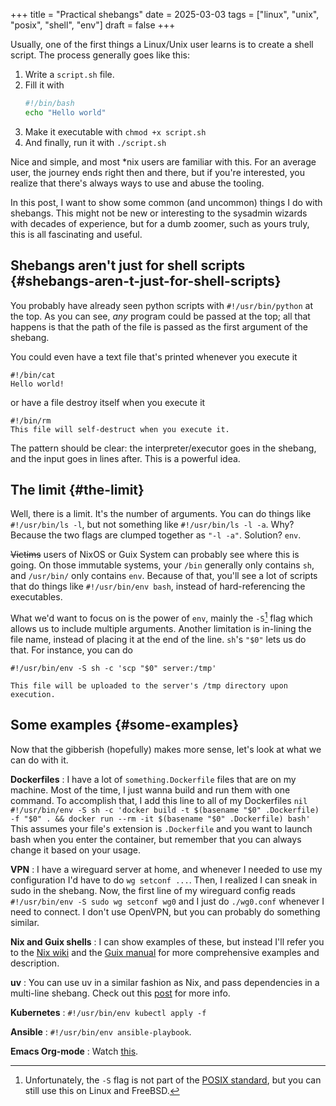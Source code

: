 +++
title = "Practical shebangs"
date = 2025-03-03
tags = ["linux", "unix", "posix", "shell", "env"]
draft = false
+++

Usually, one of the first things a Linux/Unix user learns is to create
a shell script. The process generally goes like this:

1.  Write a `script.sh` file.
2.  Fill it with
    ```bash
    #!/bin/bash
    echo "Hello world"
    ```
3.  Make it executable with `chmod +x script.sh`
4.  And finally, run it with `./script.sh`

Nice and simple, and most \*nix users are familiar with this. For an
average user, the journey ends right then and there, but if you're
interested, you realize that there's always ways to use and abuse the
tooling.

In this post, I want to show some common (and uncommon) things I do
with shebangs. This might not be new or interesting to the sysadmin
wizards with decades of experience, but for a dumb zoomer, such as
yours truly, this is all fascinating and useful.


## Shebangs aren't just for shell scripts {#shebangs-aren-t-just-for-shell-scripts}

You probably have already seen python scripts with `#!/usr/bin/python`
at the top. As you can see, _any_ program could be passed at the top;
all that happens is that the path of the file is passed as the first
argument of the shebang.

You could even have a text file that's printed whenever you execute it

```nil
#!/bin/cat
Hello world!
```

or have a file destroy itself when you execute it

```nil
#!/bin/rm
This file will self-destruct when you execute it.
```

The pattern should be clear: the interpreter/executor goes in the
shebang, and the input goes in lines after. This is a powerful idea.


## The limit {#the-limit}

Well, there is a limit. It's the number of arguments. You can do
things like `#!/usr/bin/ls -l`, but not something like `#!/usr/bin/ls -l
-a`. Why? Because the two flags are clumped together as `"-l -a"`.
Solution? `env`.

~~Victims~~ users of NixOS or Guix System can probably see where this is
going. On those immutable systems, your `/bin` generally only contains
`sh`, and `/usr/bin/` only contains `env`. Because of that, you'll see a lot
of scripts that do things like `#!/usr/bin/env bash`, instead of
hard-referencing the executables.

What we'd want to focus on is the power of `env`, mainly the `-S`[^fn:1] flag
which allows us to include multiple arguments. Another limitation is
in-lining the file name, instead of placing it at the end of the
line. `sh`'s `"$0"` lets us do that. For instance, you can do

```nil
#!/usr/bin/env -S sh -c 'scp "$0" server:/tmp'

This file will be uploaded to the server's /tmp directory upon execution.
```


## Some examples {#some-examples}

Now that the gibberish (hopefully) makes more sense, let's look at
what we can do with it.

**Dockerfiles**
: I have a lot of `something.Dockerfile` files that are
    on my machine. Most of the time, I just wanna build and run them
    with one command. To accomplish that, I add this line to all of my Dockerfiles
    ```nil
    #!/usr/bin/env -S sh -c 'docker build -t $(basename "$0" .Dockerfile) -f "$0" . && docker run --rm -it $(basename "$0" .Dockerfile) bash'
    ```
    This assumes your file's extension is `.Dockerfile` and you want to
    launch bash when you enter the container, but remember that you can
    always change it based on your usage.

**VPN**
: I have a wireguard server at home, and whenever I needed to
    use my configuration I'd have to do `wg setconf ...`. Then, I realized
    I can sneak in sudo in the shebang. Now, the first line of my
    wireguard config reads `#!/usr/bin/env -S sudo wg setconf wg0` and I
    just do `./wg0.conf` whenever I need to connect. I don't use OpenVPN,
    but you can probably do something similar.

**Nix and Guix shells**
: I can show examples of these, but instead
    I'll refer you to the [Nix wiki](https://nixos.wiki/wiki/Nix-shell_shebang) and the [Guix manual](https://guix.gnu.org/manual/devel/en/html_node/Invoking-guix-shell.html#index-shebang_002c-for-guix-shell) for more
    comprehensive examples and description.

**uv**
: You can use uv in a similar fashion as Nix, and pass
    dependencies in a multi-line shebang. Check out this [post](https://treyhunner.com/2024/12/lazy-self-installing-python-scripts-with-uv/) for more
    info.

**Kubernetes**
: `#!/usr/bin/env kubectl apply -f`

**Ansible**
: `#!/usr/bin/env ansible-playbook`.

**Emacs Org-mode**
: Watch [this](https://emacsconf.org/2021/talks/exec/).

[^fn:1]: Unfortunately, the `-S` flag is not part of the [POSIX standard](https://pubs.opengroup.org/onlinepubs/9799919799/utilities/env.html), but
    you can still use this on Linux and FreeBSD.
